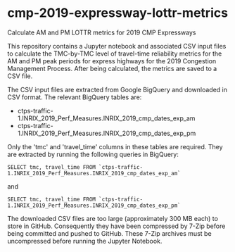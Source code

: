# cmp-2019-expressway-lottr-metrics
Calculate AM and PM LOTTR metrics for 2019 CMP Expressways

This repository contains a Jupyter notebook and associated CSV input files to calculate the TMC-by-TMC level of travel-time reliability metrics for
the AM and PM peak periods for express highways for the 2019 Congestion Management Process. After being calculated, the metrics are saved to a CSV file.

The CSV input files are extracted from Google BigQuery and downloaded in CSV format. The relevant BigQuery tables are:
* ctps-traffic-1.INRIX_2019_Perf_Measures.INRIX_2019_cmp_dates_exp_am
* ctps-traffic-1.INRIX_2019_Perf_Measures.INRIX_2019_cmp_dates_exp_pm

Only the 'tmc' and 'travel_time' columns in these tables are required. They are extracted by running the following queries in BigQuery:
```
SELECT tmc, travel_time FROM `ctps-traffic-1.INRIX_2019_Perf_Measures.INRIX_2019_cmp_dates_exp_am`
```
and
```
SELECT tmc, travel_time FROM `ctps-traffic-1.INRIX_2019_Perf_Measures.INRIX_2019_cmp_dates_exp_pm`
```

The downloaded CSV files are too large (approximately 300 MB each) to store in GitHub.
Consequently they have been compressed by 7-Zip before being committed and pushed to GitHub.
These 7-Zip archives must be uncompressed before running the Jupyter Notebook.

